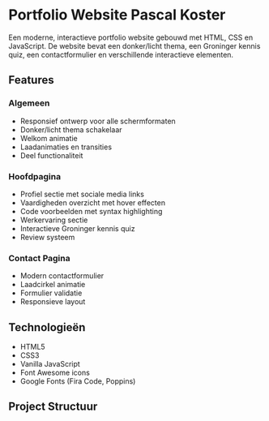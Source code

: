 # Portfolio Website Pascal Koster

Een moderne, interactieve portfolio website gebouwd met HTML, CSS en JavaScript. De website bevat een donker/licht thema, een Groninger kennis quiz, een contactformulier en verschillende interactieve elementen.

## Features

### Algemeen
- Responsief ontwerp voor alle schermformaten
- Donker/licht thema schakelaar
- Welkom animatie
- Laadanimaties en transities
- Deel functionaliteit

### Hoofdpagina
- Profiel sectie met sociale media links
- Vaardigheden overzicht met hover effecten
- Code voorbeelden met syntax highlighting
- Werkervaring sectie
- Interactieve Groninger kennis quiz
- Review systeem

### Contact Pagina
- Modern contactformulier
- Laadcirkel animatie
- Formulier validatie
- Responsieve layout

## Technologieën

- HTML5
- CSS3
- Vanilla JavaScript
- Font Awesome icons
- Google Fonts (Fira Code, Poppins)

## Project Structuur
